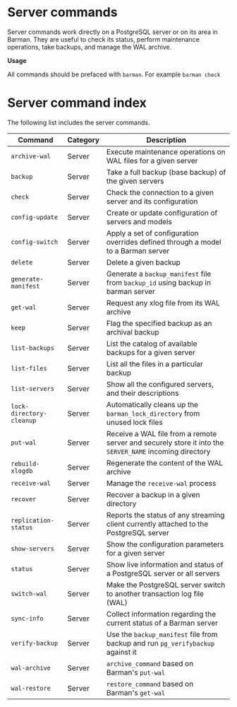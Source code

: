 # Server commands

Server commands work directly on a PostgreSQL server or on its area in Barman.  They are useful to check its status, perform maintenance operations, take backups, and manage the WAL archive.

**Usage**

All commands should be prefaced with `barman`.  For example `barman check`

# Server command index

The following list includes the server commands.

|**Command** | **Category** |  **Description**|
|------------|--------------|-----------------|
|`archive-wal`|Server|Execute maintenance operations on WAL files for a given server|
|`backup`|Server|Take a full backup (base backup) of the given servers|
|`check`|Server|Check the connection to a given server and its configuration|
|`config-update`|Server|Create or update configuration of servers and models|
|`config-switch`|Server|Apply a set of configuration overrides defined through a model to a Barman server|
|`delete`|Server|Delete a given backup|
|`generate-manifest`|Server|Generate a `backup_manifest` file from `backup_id` using backup in barman server|
|`get-wal`|Server|Request any xlog file from its WAL archive|
|`keep`|Server|Flag the specified backup as an archival backup|
|`list-backups`|Server|List the catalog of available backups for a given server|
|`list-files`|Server|List all the files in a particular backup|
|`list-servers`|Server|Show all the configured servers, and their descriptions|
|`lock-directory-cleanup`|Server|Automatically cleans up the `barman_lock_directory` from unused lock files|
|`put-wal`|Server|Receive a WAL file from a remote server and securely store it into the `SERVER_NAME` incoming directory|
|`rebuild-xlogdb`|Server|Regenerate the content of the WAL archive|
|`receive-wal`|Server|Manage the `receive-wal` process|
|`recover`|Server|Recover a backup in a given directory|
|`replication-status`|Server|Reports the status of any streaming client currently attached to the PostgreSQL server|
|`show-servers`|Server|Show the configuration parameters for a given server|
|`status`|Server|Show live information and status of a PostgreSQL server or all servers|
|`switch-wal`|Server|Make the PostgreSQL server switch to another transaction log file (WAL)|
|`sync-info`|Server|Collect information regarding the current status of a Barman server|
|`verify-backup`|Server|Use the `backup_manifest` file from backup and run `pg_verifybackup` against it|
|`wal-archive`|Server|`archive_command` based on Barman's `put-wal`|
|`wal-restore`|Server|`restore_command` based on Barman's `get-wal`|
